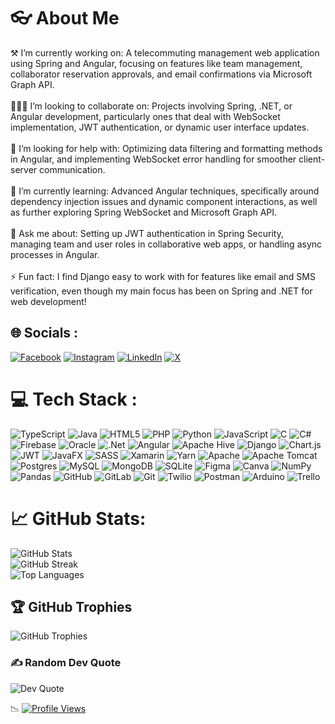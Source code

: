 # 👓 About Me 
⚒️ I’m currently working on: A telecommuting management web application using Spring and Angular, focusing on features like team management, collaborator reservation approvals, and email confirmations via Microsoft Graph API.<br><br>
🧑‍🤝‍🧑 I’m looking to collaborate on: Projects involving Spring, .NET, or Angular development, particularly ones that deal with WebSocket implementation, JWT authentication, or dynamic user interface updates.<br><br>
🤝 I’m looking for help with: Optimizing data filtering and formatting methods in Angular, and implementing WebSocket error handling for smoother client-server communication.<br><br>
🌱 I’m currently learning: Advanced Angular techniques, specifically around dependency injection issues and dynamic component interactions, as well as further exploring Spring WebSocket and Microsoft Graph API.<br><br>💬 Ask me about: Setting up JWT authentication in Spring Security, managing team and user roles in collaborative web apps, or handling async processes in Angular.<br><br>
⚡ Fun fact: I find Django easy to work with for features like email and SMS verification, even though my main focus has been on Spring and .NET for web development!

## 🌐 Socials : 
[![Facebook](https://img.shields.io/badge/Facebook-%231877F2.svg?logo=Facebook&logoColor=white)](https://www.facebook.com/mohamed.taamallah.716/) [![Instagram](https://img.shields.io/badge/Instagram-%23E4405F.svg?logo=Instagram&logoColor=white)](https://instagram.com/mohamed.tamallah) [![LinkedIn](https://img.shields.io/badge/LinkedIn-%230077B5.svg?logo=linkedin&logoColor=white)](https://linkedin.com/in/Mohamed-Taamallah) [![X](https://img.shields.io/badge/X-black.svg?logo=X&logoColor=white)](https://x.com/Mohamed.Taamallah) 

# 💻 Tech Stack : 
![TypeScript](https://img.shields.io/badge/typescript-%23007ACC.svg?style=plastic&logo=typescript&logoColor=white) ![Java](https://img.shields.io/badge/java-%23ED8B00.svg?style=plastic&logo=openjdk&logoColor=white) ![HTML5](https://img.shields.io/badge/html5-%23E34F26.svg?style=plastic&logo=html5&logoColor=white) ![PHP](https://img.shields.io/badge/php-%23777BB4.svg?style=plastic&logo=php&logoColor=white) ![Python](https://img.shields.io/badge/python-3670A0?style=plastic&logo=python&logoColor=ffdd54) ![JavaScript](https://img.shields.io/badge/javascript-%23323330.svg?style=plastic&logo=javascript&logoColor=%23F7DF1E) ![C](https://img.shields.io/badge/c-%2300599C.svg?style=plastic&logo=c&logoColor=white) ![C#](https://img.shields.io/badge/c%23-%23239120.svg?style=plastic&logo=csharp&logoColor=white) ![Firebase](https://img.shields.io/badge/firebase-%23039BE5.svg?style=plastic&logo=firebase) ![Oracle](https://img.shields.io/badge/Oracle-F80000?style=plastic&logo=oracle&logoColor=white) ![.Net](https://img.shields.io/badge/.NET-5C2D91?style=plastic&logo=.net&logoColor=white) ![Angular](https://img.shields.io/badge/angular-%23DD0031.svg?style=plastic&logo=angular&logoColor=white) ![Apache Hive](https://img.shields.io/badge/Apache%20Hive-FDEE21?style=plastic&logo=apachehive&logoColor=black) ![Django](https://img.shields.io/badge/django-%23092E20.svg?style=plastic&logo=django&logoColor=white) ![Chart.js](https://img.shields.io/badge/chart.js-F5788D.svg?style=plastic&logo=chart.js&logoColor=white) ![JWT](https://img.shields.io/badge/JWT-black?style=plastic&logo=JSON%20web%20tokens) ![JavaFX](https://img.shields.io/badge/javafx-%23FF0000.svg?style=plastic&logo=javafx&logoColor=white) ![SASS](https://img.shields.io/badge/SASS-hotpink.svg?style=plastic&logo=SASS&logoColor=white) ![Xamarin](https://img.shields.io/badge/Xamarin-3199DC?style=plastic&logo=xamarin&logoColor=white) ![Yarn](https://img.shields.io/badge/yarn-%232C8EBB.svg?style=plastic&logo=yarn&logoColor=white) ![Apache](https://img.shields.io/badge/apache-%23D42029.svg?style=plastic&logo=apache&logoColor=white) ![Apache Tomcat](https://img.shields.io/badge/apache%20tomcat-%23F8DC75.svg?style=plastic&logo=apache-tomcat&logoColor=black) ![Postgres](https://img.shields.io/badge/postgres-%23316192.svg?style=plastic&logo=postgresql&logoColor=white) ![MySQL](https://img.shields.io/badge/mysql-4479A1.svg?style=plastic&logo=mysql&logoColor=white) ![MongoDB](https://img.shields.io/badge/MongoDB-%234ea94b.svg?style=plastic&logo=mongodb&logoColor=white) ![SQLite](https://img.shields.io/badge/sqlite-%2307405e.svg?style=plastic&logo=sqlite&logoColor=white) ![Figma](https://img.shields.io/badge/figma-%23F24E1E.svg?style=plastic&logo=figma&logoColor=white) ![Canva](https://img.shields.io/badge/Canva-%2300C4CC.svg?style=plastic&logo=Canva&logoColor=white) ![NumPy](https://img.shields.io/badge/numpy-%23013243.svg?style=plastic&logo=numpy&logoColor=white) ![Pandas](https://img.shields.io/badge/pandas-%23150458.svg?style=plastic&logo=pandas&logoColor=white) ![GitHub](https://img.shields.io/badge/github-%23121011.svg?style=plastic&logo=github&logoColor=white) ![GitLab](https://img.shields.io/badge/gitlab-%23181717.svg?style=plastic&logo=gitlab&logoColor=white) ![Git](https://img.shields.io/badge/git-%23F05033.svg?style=plastic&logo=git&logoColor=white) ![Twilio](https://img.shields.io/badge/Twilio-F22F46?style=plastic&logo=Twilio&logoColor=white) ![Postman](https://img.shields.io/badge/Postman-FF6C37?style=plastic&logo=postman&logoColor=white) ![Arduino](https://img.shields.io/badge/-Arduino-00979D?style=plastic&logo=Arduino&logoColor=white) ![Trello](https://img.shields.io/badge/Trello-%23026AA7.svg?style=plastic&logo=Trello&logoColor=white)

# 📈 GitHub Stats:
![GitHub Stats](https://github-readme-stats.vercel.app/api?username=mohamedTaamallah&theme=dark&hide_border=false&include_all_commits=false&count_private=true)<br/>
![GitHub Streak](https://github-readme-streak-stats.herokuapp.com/?user=mohamedTaamallah&theme=dark&hide_border=false)<br/>
![Top Languages](https://github-readme-stats.vercel.app/api/top-langs/?username=mohamedTaamallah&theme=dark&hide_border=false&include_all_commits=false&count_private=true&layout=compact)

## 🏆 GitHub Trophies
![GitHub Trophies](https://github-profile-trophy.vercel.app/?username=mohamedTaamallah&theme=dark&no-frame=false&no-bg=true&margin-w=4)

### ✍️ Random Dev Quote
![Dev Quote](https://quotes-github-readme.vercel.app/api?type=vertical&theme=dark)

📉
[![Profile Views](https://visitcount.itsvg.in/api?id=Mohamed&label=Profile%20Views&color=12&pretty=false)](https://visitcount.itsvg.in)
